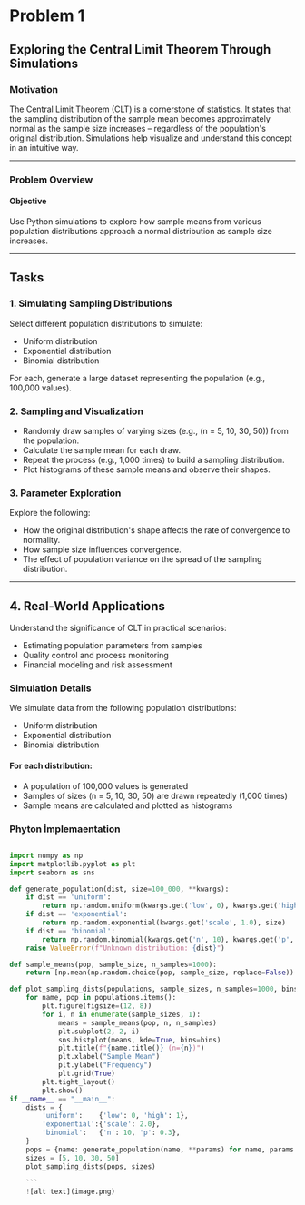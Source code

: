 # Problem 1

## Exploring the Central Limit Theorem Through Simulations

### Motivation

The Central Limit Theorem (CLT) is a cornerstone of statistics. It states that the sampling distribution of the sample mean becomes approximately normal as the sample size increases – regardless of the population's original distribution. Simulations help visualize and understand this concept in an intuitive way.

---

### Problem Overview

#### Objective

Use Python simulations to explore how sample means from various population distributions approach a normal distribution as sample size increases.

---

## Tasks

### 1. Simulating Sampling Distributions

Select different population distributions to simulate:

- Uniform distribution
- Exponential distribution
- Binomial distribution

For each, generate a large dataset representing the population (e.g., 100,000 values).

### 2. Sampling and Visualization

- Randomly draw samples of varying sizes (e.g., \(n = 5, 10, 30, 50\)) from the population.
- Calculate the sample mean for each draw.
- Repeat the process (e.g., 1,000 times) to build a sampling distribution.
- Plot histograms of these sample means and observe their shapes.

### 3. Parameter Exploration

Explore the following:

- How the original distribution's shape affects the rate of convergence to normality.
- How sample size influences convergence.
- The effect of population variance on the spread of the sampling distribution.

---

## 4. Real-World Applications

Understand the significance of CLT in practical scenarios:

- Estimating population parameters from samples
- Quality control and process monitoring
- Financial modeling and risk assessment

### Simulation Details

We simulate data from the following population distributions:

- Uniform distribution
- Exponential distribution
- Binomial distribution

#### For each distribution:

- A population of 100,000 values is generated
- Samples of sizes \(n = 5, 10, 30, 50\) are drawn repeatedly (1,000 times)
- Sample means are calculated and plotted as histograms

### Phyton İmplemaentation

```python

import numpy as np
import matplotlib.pyplot as plt
import seaborn as sns

def generate_population(dist, size=100_000, **kwargs):
    if dist == 'uniform':
        return np.random.uniform(kwargs.get('low', 0), kwargs.get('high', 1), size)
    if dist == 'exponential':
        return np.random.exponential(kwargs.get('scale', 1.0), size)
    if dist == 'binomial':
        return np.random.binomial(kwargs.get('n', 10), kwargs.get('p', 0.5), size)
    raise ValueError(f"Unknown distribution: {dist}")

def sample_means(pop, sample_size, n_samples=1000):
    return [np.mean(np.random.choice(pop, sample_size, replace=False)) for _ in range(n_samples)]

def plot_sampling_dists(populations, sample_sizes, n_samples=1000, bins=30):
    for name, pop in populations.items():
        plt.figure(figsize=(12, 8))
        for i, n in enumerate(sample_sizes, 1):
            means = sample_means(pop, n, n_samples)
            plt.subplot(2, 2, i)
            sns.histplot(means, kde=True, bins=bins)
            plt.title(f"{name.title()} (n={n})")
            plt.xlabel("Sample Mean")
            plt.ylabel("Frequency")
            plt.grid(True)
        plt.tight_layout()
        plt.show()
if __name__ == "__main__":
    dists = {
        'uniform':    {'low': 0, 'high': 1},
        'exponential':{'scale': 2.0},
        'binomial':   {'n': 10, 'p': 0.3},
    }
    pops = {name: generate_population(name, **params) for name, params in dists.items()}
    sizes = [5, 10, 30, 50]
    plot_sampling_dists(pops, sizes)
    
    ```
    ![alt text](image.png)